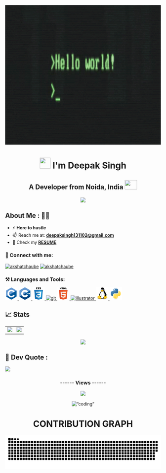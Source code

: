 <img src="greetings.gif" width=1000px height="450px">

<h1 align="center"><img src="https://media.giphy.com/media/hvRJCLFzcasrR4ia7z/giphy.gif" width="35px" height="35px"> I'm Deepak Singh</h1>
<h2 align="center">A Developer from Noida, India <img src="https://upload.wikimedia.org/wikipedia/commons/3/3a/Animated-Flag-India.gif" width="40px" height="30px"> </h2>
<h4 align="center">
<img src="readme_banner.gif" align="center" width="260" height="auto">
  </h4>

## About Me : 👨‍💻
- ⚡ **Here to hustle** 
- 📫 Reach me at:  **deepaksingh131102@gmail.com**
- 📄 Check my **[RESUME]()**


<h3 align="left"> 🤝 Connect with me:</h3>
<p align="left">
<a href="https://www.linkedin.com/in/jaltadeepak/" target="blank"><img align="center" src="https://raw.githubusercontent.com/rahuldkjain/github-profile-readme-generator/master/src/images/icons/Social/linked-in-alt.svg" alt="akshatchaube" height="30" width="40" /></a>
<a href="https://www.instagram.com/deepakcodes/" target="blank"><img align="center" src="https://raw.githubusercontent.com/rahuldkjain/github-profile-readme-generator/master/src/images/icons/Social/instagram.svg" alt="akshatchaube" height="30" width="40" /></a>

<h3 align="left"> ⚒️ Languages and Tools:</h3>
<p align="left"> <a href="https://www.cprogramming.com/" target="_blank"> <img src="https://raw.githubusercontent.com/devicons/devicon/master/icons/c/c-original.svg" alt="c" width="40" height="40"/> </a> <a href="https://www.w3schools.com/cpp/" target="_blank"> <img src="https://raw.githubusercontent.com/devicons/devicon/master/icons/cplusplus/cplusplus-original.svg" alt="cplusplus" width="40" height="40"/> </a> <a href="https://www.w3schools.com/css/" target="_blank"> <img src="https://raw.githubusercontent.com/devicons/devicon/master/icons/css3/css3-original-wordmark.svg" alt="css3" width="40" height="40"/> </a> <a href="https://git-scm.com/" target="_blank"> <img src="https://www.vectorlogo.zone/logos/git-scm/git-scm-icon.svg" alt="git" width="40" height="40"/> </a> <a href="https://www.w3.org/html/" target="_blank"> <img src="https://raw.githubusercontent.com/devicons/devicon/master/icons/html5/html5-original-wordmark.svg" alt="html5" width="40" height="40"/> </a> <a href="https://www.adobe.com/in/products/illustrator.html" target="_blank"> <img src="https://www.vectorlogo.zone/logos/adobe_illustrator/adobe_illustrator-icon.svg" alt="illustrator" width="40" height="40"/> </a> <a href="https://www.linux.org/" target="_blank"> <img src="https://raw.githubusercontent.com/devicons/devicon/master/icons/linux/linux-original.svg" alt="linux" width="40" height="40"/> </a> <a href="https://www.python.org" target="_blank"> <img src="https://raw.githubusercontent.com/devicons/devicon/master/icons/python/python-original.svg" alt="python" width="40" height="40"/> </a> </p>



## 📈 Stats

<table>
<tr>
<td>
<img src="https://github-readme-stats-sigma-five.vercel.app/api?username=jaltadeepak&include_all_commits=true&count_private=true&show_icons=true&line_height=20&theme=tokyonight"/>
<td><img src="https://github-readme-stats-sigma-five.vercel.app/api/top-langs?username=jaltadeepak&show_icons=true&locale=en&layout=compact&theme=tokyonight" />
</td>
</tr>
</table>
<p align="center">
<img align="center" src="https://github-readme-streak-stats.herokuapp.com/?user=jaltadeepak&theme=tokyonight" />
</p>

## 🤖 Dev Quote :
<a align="center">![](https://quotes-github-readme.vercel.app/api?type=horizontal&theme=dark)</a>


<h3 align="center">
------ Views ------ 
 </h3>
<p align="center">
<img src="https://profile-counter.glitch.me/jaltadeepak/count.svg"></p>
<p>


<p align="center">
<img align="centre" width=“400” height="400" src="https://i.pinimg.com/originals/e8/f4/53/e8f453469a3ec97ecd354df465d73913.gif" alt=“coding” />
<h1 align="center">CONTRIBUTION GRAPH</h1> 
<picture align="center">
  <source media="(prefers-color-scheme: dark)" srcset="https://raw.githubusercontent.com/jaltadeepak/jaltadeepak/output/github-contribution-grid-snake-dark.svg">
  <source media="(prefers-color-scheme: light)" srcset="https://raw.githubusercontent.com/jaltadeepak/jaltadeepak/output/github-contribution-grid-snake.svg">
  <img alt="github contribution grid snake animation" src="https://raw.githubusercontent.com/jaltadeepak/jaltadeepak/output/github-contribution-grid-snake.svg">
</picture>
